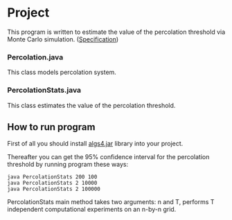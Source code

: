 # Project

This program is written to estimate the value of the percolation threshold via Monte Carlo simulation. ([Specification](https://coursera.cs.princeton.edu/algs4/assignments/percolation/specification.php))

### Percolation.java

This class models percolation system.

### PercolationStats.java

This class estimates the value of the percolation threshold.

## How to run program

First of all you should install [algs4.jar](https://algs4.cs.princeton.edu/code/algs4.jar) library into your project.

Thereafter you can get the 95% confidence interval for the percolation threshold by running program these ways:
```
java PercolationStats 200 100
java PercolationStats 2 10000
java PercolationStats 2 100000
```

PercolationStats main method takes two arguments: n and T, performs T independent computational experiments on an n-by-n grid.
